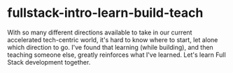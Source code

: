 # fullstack-intro-learn-build-teach
With so many different directions available to take in our current accelerated tech-centric world, it's hard to know where to start, let alone which direction to go. I've found that learning (while building), and then teaching someone else, greatly reinforces what I've learned. Let's learn Full Stack development together.
